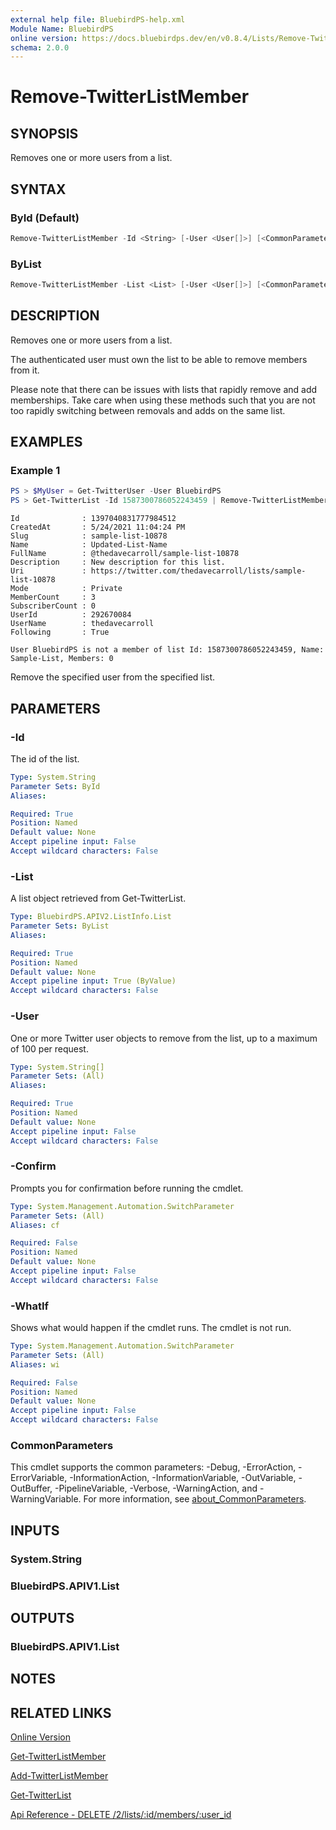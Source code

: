 ```yaml
---
external help file: BluebirdPS-help.xml
Module Name: BluebirdPS
online version: https://docs.bluebirdps.dev/en/v0.8.4/Lists/Remove-TwitterListMember
schema: 2.0.0
---
```


# Remove-TwitterListMember

## SYNOPSIS

Removes one or more users from a list.

## SYNTAX

### ById (Default)

```powershell
Remove-TwitterListMember -Id <String> [-User <User[]>] [<CommonParameters>]
```

### ByList

```powershell
Remove-TwitterListMember -List <List> [-User <User[]>] [<CommonParameters>]
```

## DESCRIPTION

Removes one or more users from a list.

The authenticated user must own the list to be able to remove members from it.

Please note that there can be issues with lists that rapidly remove and add memberships.
Take care when using these methods such that you are not too rapidly switching between removals and adds on the same list.

## EXAMPLES

### Example 1

```powershell
PS > $MyUser = Get-TwitterUser -User BluebirdPS
PS > Get-TwitterList -Id 1587300786052243459 | Remove-TwitterListMember -User $MyUser
```

```text
Id              : 1397040831777984512
CreatedAt       : 5/24/2021 11:04:24 PM
Slug            : sample-list-10878
Name            : Updated-List-Name
FullName        : @thedavecarroll/sample-list-10878
Description     : New description for this list.
Uri             : https://twitter.com/thedavecarroll/lists/sample-list-10878
Mode            : Private
MemberCount     : 3
SubscriberCount : 0
UserId          : 292670084
UserName        : thedavecarroll
Following       : True
```

```text
User BluebirdPS is not a member of list Id: 1587300786052243459, Name: Sample-List, Members: 0
```

Remove the specified user from the specified list.

## PARAMETERS

### -Id

The id of the list.

```yaml
Type: System.String
Parameter Sets: ById
Aliases:

Required: True
Position: Named
Default value: None
Accept pipeline input: False
Accept wildcard characters: False
```

### -List

A list object retrieved from Get-TwitterList.

```yaml
Type: BluebirdPS.APIV2.ListInfo.List
Parameter Sets: ByList
Aliases:

Required: True
Position: Named
Default value: None
Accept pipeline input: True (ByValue)
Accept wildcard characters: False
```

### -User

One or more Twitter user objects to remove from the list, up to a maximum of 100 per request.

```yaml
Type: System.String[]
Parameter Sets: (All)
Aliases:

Required: True
Position: Named
Default value: None
Accept pipeline input: False
Accept wildcard characters: False
```

### -Confirm

Prompts you for confirmation before running the cmdlet.

```yaml
Type: System.Management.Automation.SwitchParameter
Parameter Sets: (All)
Aliases: cf

Required: False
Position: Named
Default value: None
Accept pipeline input: False
Accept wildcard characters: False
```

### -WhatIf

Shows what would happen if the cmdlet runs. The cmdlet is not run.

```yaml
Type: System.Management.Automation.SwitchParameter
Parameter Sets: (All)
Aliases: wi

Required: False
Position: Named
Default value: None
Accept pipeline input: False
Accept wildcard characters: False
```

### CommonParameters

This cmdlet supports the common parameters: -Debug, -ErrorAction, -ErrorVariable, -InformationAction, -InformationVariable, -OutVariable, -OutBuffer, -PipelineVariable, -Verbose, -WarningAction, and -WarningVariable. For more information, see [about_CommonParameters](http://go.microsoft.com/fwlink/?LinkID=113216).

## INPUTS

### System.String

### BluebirdPS.APIV1.List

## OUTPUTS

### BluebirdPS.APIV1.List

## NOTES

## RELATED LINKS

[Online Version](https://docs.bluebirdps.dev/en/v0.8.4/Lists/Remove-TwitterListMember)

[Get-TwitterListMember](https://docs.bluebirdps.dev/en/v0.8.4/Lists/Get-TwitterListMember)

[Add-TwitterListMember](https://docs.bluebirdps.dev/en/v0.8.4/Lists/Add-TwitterListMember)

[Get-TwitterList](https://docs.bluebirdps.dev/en/v0.8.4/Lists/Get-TwitterList)

[Api Reference - DELETE /2/lists/:id/members/:user_id](https://developer.twitter.com/en/docs/twitter-api/lists/list-members/api-reference/delete-lists-id-members-user_id)
